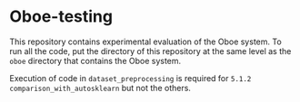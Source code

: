 # Oboe-testing

This repository contains experimental evaluation of the Oboe system. To run all the code, put the directory of this repository at the same level as the `oboe` directory that contains the Oboe system.

Execution of code in `dataset_preprocessing` is required for `5.1.2 comparison_with_autosklearn` but not the others.


